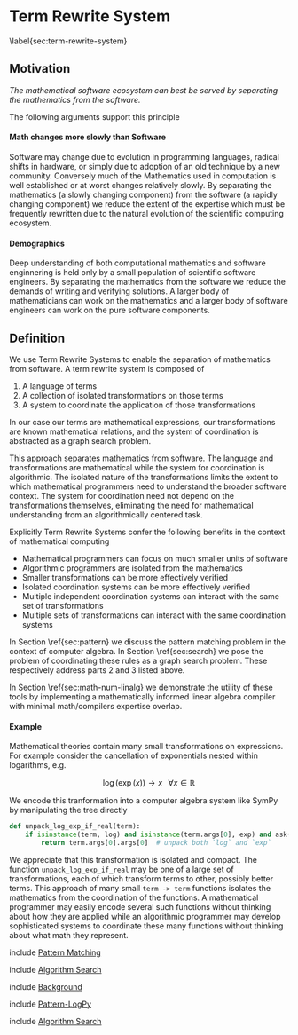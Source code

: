 
Term Rewrite System
===================

\label{sec:term-rewrite-system}

Motivation
----------

*The mathematical software ecosystem can best be served by separating the mathematics from the software.*

The following arguments support this principle

#### Math changes more slowly than Software

Software may change due to evolution in programming languages, radical shifts in hardware, or simply due to adoption of an old technique by a new community.  Conversely much of the Mathematics used in computation is well established or at worst changes relatively slowly.  By separating the mathematics (a slowly changing component) from the software (a rapidly changing component) we reduce the extent of the expertise which must be frequently rewritten due to the natural evolution of the scientific computing ecosystem.


#### Demographics

Deep understanding of both computational mathematics and software enginnering is held only by a small population of scientific software engineers.  By separating the mathematics from the software we reduce the demands of writing and verifying solutions.  A larger body of mathematicians can work on the mathematics and a larger body of software engineers can work on the pure software components.


Definition
----------

We use Term Rewrite Systems to enable the separation of mathematics from software.  A term rewrite system is composed of

1.  A language of terms
2.  A collection of isolated transformations on those terms
3.  A system to coordinate the application of those transformations

In our case our terms are mathematical expressions, our transformations are known mathematical relations, and the system of coordination is abstracted as a graph search problem.

This approach separates mathematics from software.  The language and transformations are mathematical while the system for coordination is algorithmic.  The isolated nature of the transformations limits the extent to which mathematical programmers need to understand the broader software context.  The system for coordination need not depend on the transformations themselves, eliminating the need for mathematical understanding from an algorithmically centered task.

Explicitly Term Rewrite Systems confer the following benefits in the context of mathematical computing

*   Mathematical programmers can focus on much smaller units of software
*   Algorithmic programmers are isolated from the mathematics
*   Smaller transformations can be more effectively verified
*   Isolated coordination systems can be more effectively verified
*   Multiple independent coordination systems can interact with the same set of transformations
*   Multiple sets of transformations can interact with the same coordination systems


In Section \ref{sec:pattern} we discuss the pattern matching problem in the context of computer algebra.  In Section \ref{sec:search} we pose the problem of coordinating these rules as a graph search problem.  These respectively address parts 2 and 3 listed above.

In Section \ref{sec:math-num-linalg} we demonstrate the utility of these tools by implementing a mathematically informed linear algebra compiler with minimal math/compilers expertise overlap.


#### Example

Mathematical theories contain many small transformations on expressions.  For example  consider the cancellation of exponentials nested within logarithms, e.g. 

$$\log(\exp(x)) \rightarrow x \;\;\; \forall x \in \mathbb{R}$$

We encode this tranformation into a computer algebra system like SymPy by manipulating the tree directly

~~~~~~~~~~Python
def unpack_log_exp_if_real(term):
    if isinstance(term, log) and isinstance(term.args[0], exp) and ask(Q.real(x)):
        return term.args[0].args[0]  # unpack both `log` and `exp`
~~~~~~~~~~

We appreciate that this transformation is isolated and compact.  The function `unpack_log_exp_if_real` may be one of a large set of transformations, each of which transform terms to other, possibly better terms.  This approach of many small `term -> term` functions isolates the mathematics from the coordination of the functions.  A mathematical programmer may easily encode several such functions without thinking about how they are applied while an algorithmic programmer may develop sophisticated systems to coordinate these many functions without thinking about what math they represent.

include [Pattern Matching](pattern.md)

include [Algorithm Search](search.md)

include [Background](trs-background.md)

include [Pattern-LogPy](pattern-logpy.md)

include [Algorithm Search](search-direct.md)
